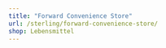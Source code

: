 ```yaml
---
title: "Forward Convenience Store"
url: /sterling/forward-convenience-store/
shop: Lebensmittel
---
```

